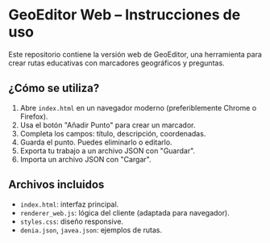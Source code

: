 # GeoEditor Web – Instrucciones de uso

Este repositorio contiene la versión web de GeoEditor, una herramienta para crear rutas educativas con marcadores geográficos y preguntas.

## ¿Cómo se utiliza?

1. Abre `index.html` en un navegador moderno (preferiblemente Chrome o Firefox).
2. Usa el botón "Añadir Punto" para crear un marcador.
3. Completa los campos: título, descripción, coordenadas.
4. Guarda el punto. Puedes eliminarlo o editarlo.
5. Exporta tu trabajo a un archivo JSON con "Guardar".
6. Importa un archivo JSON con "Cargar".

## Archivos incluidos

- `index.html`: interfaz principal.
- `renderer_web.js`: lógica del cliente (adaptada para navegador).
- `styles.css`: diseño responsive.
- `denia.json`, `javea.json`: ejemplos de rutas.
